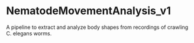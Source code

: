 # NematodeMovementAnalysis_v1
A pipeline to extract and analyze body shapes from recordings of crawling C. elegans worms.
